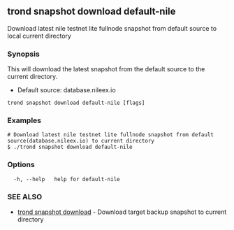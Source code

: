 ## trond snapshot download default-nile

Download latest nile testnet lite fullnode snapshot from default source to local current directory

### Synopsis

This will download the latest snapshot from the default source to the current directory.

 - Default source: database.nileex.io

```
trond snapshot download default-nile [flags]
```

### Examples

```
# Download latest nile testnet lite fullnode snapshot from default source(database.nileex.io) to current directory
$ ./trond snapshot download default-nile

```

### Options

```
  -h, --help   help for default-nile
```

### SEE ALSO

* [trond snapshot download](trond_snapshot_download.md)	 - Download target backup snapshot to current directory
